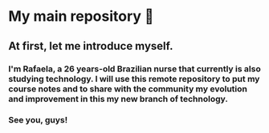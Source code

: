 # My main repository :notebook:	

## At first, let me introduce myself. 
### I'm Rafaela, a 26 years-old Brazilian nurse that currently is also studying technology. I will use this remote repository to put my course notes and to share with the community my evolution and improvement in this my new branch of technology.



### See you, guys!





